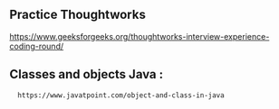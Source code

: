 ## Practice Thoughtworks 
https://www.geeksforgeeks.org/thoughtworks-interview-experience-coding-round/
 
## Classes and objects Java : 
      https://www.javatpoint.com/object-and-class-in-java

